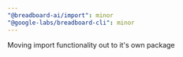 ```yaml
---
"@breadboard-ai/import": minor
"@google-labs/breadboard-cli": minor
---
```


Moving import functionality out to it's own package
